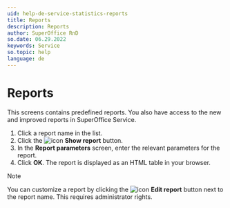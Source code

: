 ```yaml
---
uid: help-de-service-statistics-reports
title: Reports
description: Reports
author: SuperOffice RnD
so.date: 06.29.2022
keywords: Service
so.topic: help
language: de
---
```


# Reports

This screens contains predefined reports. You also have access to the new and improved reports in SuperOffice Service.

1. Click a report name in the list.
2. Click the ![icon][img2] **Show report** button.
3. In the **Report parameters** screen, enter the relevant parameters for the report.
4. Click **OK**. The report is displayed as an HTML table in your browser.

> [!NOTE]
> You can customize a report by clicking the ![icon][img1] **Edit report** button next to the report name. This requires administrator rights.

<!-- Referenced links -->

<!-- Referenced images -->
[img1]: ../../../../../media/icons/edit.png
[img2]: ../../../../../../common/icons/document-report.png

